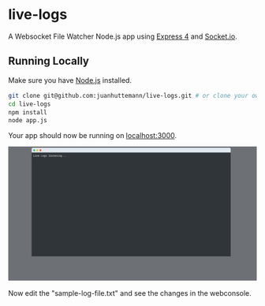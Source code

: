 # live-logs

A Websocket File Watcher Node.js app using [Express 4](http://expressjs.com/) and [Socket.io](https://socket.io/).

## Running Locally

Make sure you have [Node.js](http://nodejs.org/) installed.

```sh
git clone git@github.com:juanhuttemann/live-logs.git # or clone your own fork
cd live-logs
npm install
node app.js
```

Your app should now be running on [localhost:3000](http://localhost:3000/).

![alt text](https://raw.githubusercontent.com/juanhuttemann/live-logs/master/images/printscreen.png)

Now edit the "sample-log-file.txt" and see the changes in the webconsole.